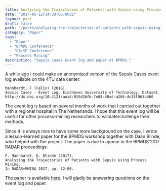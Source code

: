 ```yaml
---
title: Analyzing the Trajectories of Patients with Sepsis using Process Mining
date: "2017-05-12T14:39:00.000Z"
layout: post
draft: false
path: "/posts/analyzing-the-trajectories-of-patients-with-sepsis-using-process-mining/"
category: "Paper"
tags:
  - "Paper"
  - "BPMDS Conference"
  - "CAiSE Conference"
  - "Process Mining"  
description: "Sepsis cases event log and paper at BPMDS."
---
```


A while ago I could make an anonymized version of the Sepsis Cases event log available on the 4TU data center:

```
Mannhardt, F (Felix) (2016)   
Sepsis Cases - Event Log. Eindhoven University of Technology. Dataset.  
http://dx.doi.org/10.4121/uuid:915d2bfb-7e84-49ad-a286-dc35f063a460
```

The event log is based on several months of work that I carried out together with a regional hospital in The Netherlands. 
I hope that this event log will be useful for other process-mining researchers to validate/challenge their methods. 

Since it is always nice to have some more background on the case, I wrote a lesson-learned paper for the BPMDS workshop together with Daan Blinde, who helped with the project. The paper is due to appear in the BPMDS’2017 RADAR proceedings:

```
F. Mannhardt, D. Blinde (2017). 
Analyzing the Trajectories of Patients with Sepsis using Process Mining.   
In RADAR+EMISA 2017, pp. 72–80.
```

The paper is available [here](http://ceur-ws.org/Vol-1859/bpmds-08-paper.pdf). I will gladly be answering questions on the event log and paper.
